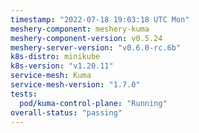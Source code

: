 ```yaml
---
timestamp: "2022-07-18 19:03:18 UTC Mon"
meshery-component: meshery-kuma
meshery-component-version: v0.5.24
meshery-server-version: "v0.6.0-rc.6b"
k8s-distro: minikube
k8s-version: "v1.20.11"
service-mesh: Kuma
service-mesh-version: "1.7.0"
tests:
  pod/kuma-control-plane: "Running"
overall-status: "passing"
---
```

